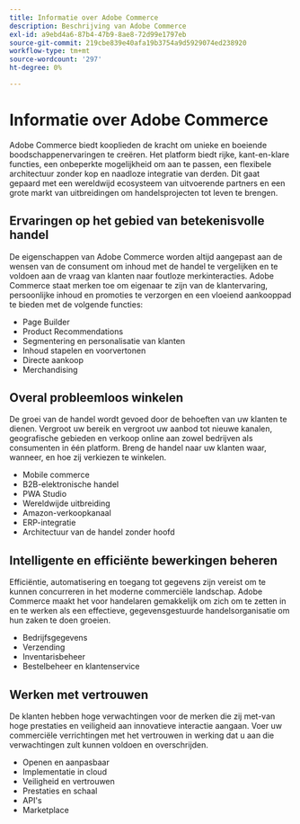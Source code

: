 ```yaml
---
title: Informatie over Adobe Commerce
description: Beschrijving van Adobe Commerce
exl-id: a9ebd4a6-87b4-47b9-8ae8-72d99e1797eb
source-git-commit: 219cbe839e40afa19b3754a9d5929074ed238920
workflow-type: tm+mt
source-wordcount: '297'
ht-degree: 0%

---
```


# Informatie over Adobe Commerce

Adobe Commerce biedt kooplieden de kracht om unieke en boeiende boodschappenervaringen te creëren. Het platform biedt rijke, kant-en-klare functies, een onbeperkte mogelijkheid om aan te passen, een flexibele architectuur zonder kop en naadloze integratie van derden. Dit gaat gepaard met een wereldwijd ecosysteem van uitvoerende partners en een grote markt van uitbreidingen om handelsprojecten tot leven te brengen.

## Ervaringen op het gebied van betekenisvolle handel

De eigenschappen van Adobe Commerce worden altijd aangepast aan de wensen van de consument om inhoud met de handel te vergelijken en te voldoen aan de vraag van klanten naar foutloze merkinteracties. Adobe Commerce staat merken toe om eigenaar te zijn van de klantervaring, persoonlijke inhoud en promoties te verzorgen en een vloeiend aankooppad te bieden met de volgende functies:

- Page Builder
- Product Recommendations
- Segmentering en personalisatie van klanten
- Inhoud stapelen en voorvertonen
- Directe aankoop
- Merchandising

## Overal probleemloos winkelen

De groei van de handel wordt gevoed door de behoeften van uw klanten te dienen. Vergroot uw bereik en vergroot uw aanbod tot nieuwe kanalen, geografische gebieden en verkoop online aan zowel bedrijven als consumenten in één platform. Breng de handel naar uw klanten waar, wanneer, en hoe zij verkiezen te winkelen.

- Mobile commerce
- B2B-elektronische handel
- PWA Studio
- Wereldwijde uitbreiding
- Amazon-verkoopkanaal
- ERP-integratie
- Architectuur van de handel zonder hoofd

## Intelligente en efficiënte bewerkingen beheren

Efficiëntie, automatisering en toegang tot gegevens zijn vereist om te kunnen concurreren in het moderne commerciële landschap. Adobe Commerce maakt het voor handelaren gemakkelijk om zich om te zetten in en te werken als een effectieve, gegevensgestuurde handelsorganisatie om hun zaken te doen groeien.

- Bedrijfsgegevens
- Verzending
- Inventarisbeheer
- Bestelbeheer en klantenservice

## Werken met vertrouwen

De klanten hebben hoge verwachtingen voor de merken die zij met-van hoge prestaties en veiligheid aan innovatieve interactie aangaan. Voer uw commerciële verrichtingen met het vertrouwen in werking dat u aan die verwachtingen zult kunnen voldoen en overschrijden.

- Openen en aanpasbaar
- Implementatie in cloud
- Veiligheid en vertrouwen
- Prestaties en schaal
- API&#39;s
- Marketplace
